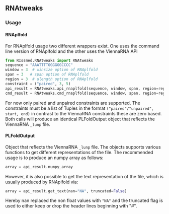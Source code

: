 
## RNAtweaks


### Usage
#### RNAplfold
For RNAplfold usage two different wrappers exist. One uses the command line version of RNAplfold and the other 
uses the ViennaRNA API
```python
from RIssmed.RNAtweaks import RNAtweaks
sequence = "AAATTTTGGGGGGCCCC"
window = 3  # winsize option of RNAplfold
span = 3   # span option of RNAplfold
region = 3  # ulength option of RNAplfold
constraint = ("paired", 3, 5)
api_result = RNAtweaks.api_rnaplfold(sequence, window, span, region=region, temperature=37.0, constraint=[constraint])
cmd_result = RNAtweaks.cmd_rnaplfold(sequence, window, span, region=region, temperature=37.0, constraint=[constraint])
```

For now only paired and unpaired constraints are supported. The constraints must be a list of 
Tuples in the format `("paired"/"unpaired", start, end)` in contrast to the ViennaRNA constraints these are zero based.
Both calls will produce an identical PLFoldOutput object that reflects the ViennaRNA `_lunp` file.

#### PLFoldOutput
Object that reflects the ViennaRNA `_lunp` file. The objects supports various functions to get different representations
of the file. The recommended usage is to produce an numpy array as follows:

```python
array = api_result.numpy_array
```

However, it is also possible to get the text representation of the file, which is usually produced by RNAplfold via:

```python
array = api_result.get_text(nan="NA", truncated=False)
```
Hereby nan replaced the non float values with `"NA"` and the truncated flag is used to either keep or drop the header 
lines beginning with "#".


